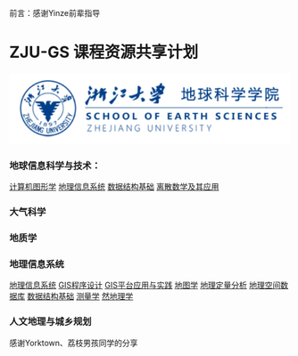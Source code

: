 前言：感谢Yinze前辈指导
# ZJU-GS 课程资源共享计划
![image](https://github.com/LITCHIBOY/ZJU-GS/blob/master/Readme_Img/b1dca1d2fb04a2d934705fe0d9f00a7.png?raw=true)


### 地球信息科学与技术：
[计算机图形学](https://github.com/LITCHIBOY/ZJU-GS/tree/master/计算机图形学)
[地理信息系统](https://github.com/LITCHIBOY/ZJU-GS/tree/master/地理信息系统)
[数据结构基础](https://github.com/yorktownting/ZJUGIS_SurvivalGuide/tree/master/数据结构基础)
[离散数学及其应用](https://github.com/LITCHIBOY/ZJU-GS/tree/master/离散数学及其应用)


### 大气科学



### 地质学


### 地理信息系统
[地理信息系统](https://github.com/yorktownting/ZJUGIS_SurvivalGuide/tree/master/地理信息系统)
[GIS程序设计](https://github.com/yorktownting/ZJUGIS_SurvivalGuide/tree/master/GIS程序设计)
[GIS平台应用与实践](https://github.com/yorktownting/ZJUGIS_SurvivalGuide/tree/master/GIS平台应用与实践)
[地图学](https://github.com/yorktownting/ZJUGIS_SurvivalGuide/tree/master/地图学)
[地理定量分析](https://github.com/yorktownting/ZJUGIS_SurvivalGuide/tree/master/地理定量分析)
[地理空间数据库](https://github.com/yorktownting/ZJUGIS_SurvivalGuide/tree/master/地理空间数据库)
[数据结构基础](https://github.com/yorktownting/ZJUGIS_SurvivalGuide/tree/master/数据结构基础)
[测量学](https://github.com/yorktownting/ZJUGIS_SurvivalGuide/tree/master/测量学)
[然地理学](https://github.com/yorktownting/ZJUGIS_SurvivalGuide/tree/master/自然地理学)

### 人文地理与城乡规划









感谢Yorktown、荔枝男孩同学的分享
